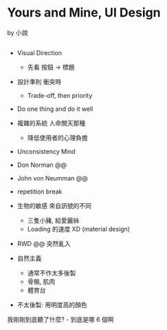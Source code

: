 # Yours and Mine, UI Design
by 小說

## 

- Visual Direction
    - 先看 按鈕 -> 標題
- 設計準則 衝突時
    - Trade-off, then priority
- Do one thing and do it well
- 複雜的系統 人命關天那種
    - 降低使用者的心理負擔

- Unconsistency Mind
- Don Norman @@
- John von Neumman @@

- repetition break
- 生物的敏感 來自訊號的不同
    - 三隻小豬, 給愛麗絲
    - Loading 的速度 XD (material design)

- RWD @@ 突然亂入

- 自然主義
    - 通常不作太多後製
    - 骨骼, 肌肉
    - 體育台

- 不太後製: 用明度高的顏色

我剛剛到底聽了什麼?
    - 到底是哪 6 個啊

